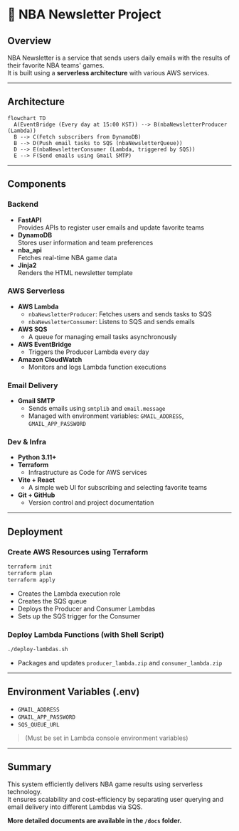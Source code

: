 # 🏀 NBA Newsletter Project

## Overview

NBA Newsletter is a service that sends users daily emails with the results of their favorite NBA teams' games.  
It is built using a **serverless architecture** with various AWS services.

---

## Architecture

```mermaid
flowchart TD
  A(EventBridge (Every day at 15:00 KST)) --> B(nbaNewsletterProducer (Lambda))
  B --> C(Fetch subscribers from DynamoDB)
  B --> D(Push email tasks to SQS (nbaNewsletterQueue))
  D --> E(nbaNewsletterConsumer (Lambda, triggered by SQS))
  E --> F(Send emails using Gmail SMTP)
```

---

## Components

### Backend

- **FastAPI**  
  Provides APIs to register user emails and update favorite teams
- **DynamoDB**  
  Stores user information and team preferences
- **nba_api**  
  Fetches real-time NBA game data
- **Jinja2**  
  Renders the HTML newsletter template

### AWS Serverless

- **AWS Lambda**
  - `nbaNewsletterProducer`: Fetches users and sends tasks to SQS
  - `nbaNewsletterConsumer`: Listens to SQS and sends emails
- **AWS SQS**
  - A queue for managing email tasks asynchronously
- **AWS EventBridge**
  - Triggers the Producer Lambda every day
- **Amazon CloudWatch**
  - Monitors and logs Lambda function executions

### Email Delivery

- **Gmail SMTP**
  - Sends emails using `smtplib` and `email.message`
  - Managed with environment variables: `GMAIL_ADDRESS`, `GMAIL_APP_PASSWORD`

### Dev & Infra

- **Python 3.11+**
- **Terraform**
  - Infrastructure as Code for AWS services
- **Vite + React**
  - A simple web UI for subscribing and selecting favorite teams
- **Git + GitHub**
  - Version control and project documentation

---

## Deployment

### Create AWS Resources using Terraform

```bash
terraform init
terraform plan
terraform apply
```

- Creates the Lambda execution role
- Creates the SQS queue
- Deploys the Producer and Consumer Lambdas
- Sets up the SQS trigger for the Consumer

### Deploy Lambda Functions (with Shell Script)

```bash
./deploy-lambdas.sh
```

- Packages and updates `producer_lambda.zip` and `consumer_lambda.zip`

---

## Environment Variables (.env)

- `GMAIL_ADDRESS`
- `GMAIL_APP_PASSWORD`
- `SQS_QUEUE_URL`

> (Must be set in Lambda console environment variables)

---

## Summary

This system efficiently delivers NBA game results using serverless technology.  
It ensures scalability and cost-efficiency by separating user querying and email delivery into different Lambdas via SQS.

**More detailed documents are available in the `/docs` folder.**
